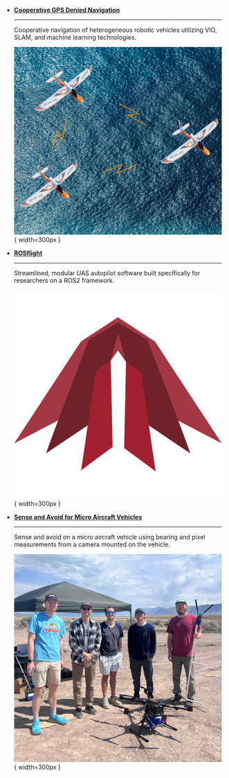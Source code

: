 <!--
EDITING GUIDELINES

This page is organized with Material for MkDocs' grid feature.

To add an entry to this page, we need to do two things:
1. Add a project photo and entry to the current_projects.md page.
2. Copy the template project page and fill it with your project information.

To do the first:
Copy the template below and add it inside the <div> HTML blocks. Add an overview picture to docs/research/projects/assets/{your project name}. This photo should be cropped square and about 600x600 in size, to keep webpage page load times quick. GIMP can do this with it's crop tool and `Image > Scale Image`.

To do the second:
Copy the template.md file in the docs/directory/projects folder, renaming your copy to {project_name}.md. Fill the template with whatever information you'd like to include to show off your project. You can add additional photos to your assets folder and include them there.

Once you've done this follow the instructions in the README.md to build and host the webpage locally (it's much easier than it sounds) and make sure everything looks good with your additions. Also, check out the documentation for Material for MkDocs to learn about what you can do with your page: https://squidfunk.github.io/mkdocs-material/

All projects, past and current, are found in this directory so their URLs don't change when they get moved from current to past.

TEMPLATE
```
-   [**Project Name**](projects/project_name.md)

    ---

    Single sentence summary of project.

    ![Overview image of project](projects/assets/project/picture.png){ width=250px }
```
-->

<div class="grid cards" markdown>

-   [**Cooperative GPS Denied Navigation**](projects/cooperative_gps_denied_nav.md)

    ---

    Cooperative navigation of heterogeneous robotic vehicles utilizing VIO, SLAM, and machine learning technologies.

    ![](projects/assets/cooperative_gps_denied_nav/uavs_over_ocean.png){ width=300px }

-   [**ROSflight**](projects/rosflight.md)

    ---

    Streamlined, modular UAS autopilot software built specifically for researchers on a ROS2 framework.

    ![](projects/assets/rosflight/logo.png){ width=300px }

-   [**Sense and Avoid for Micro Aircraft Vehicles**](projects/sense_and_avoid_for_micro_aircraft_vehicles.md)

    ---

    Sense and avoid on a micro aircraft vehicle using bearing and pixel measurements from a camera mounted on the vehicle.

    ![](projects/assets/sense_and_avoid_for_micro_aircraft_vehicles/saa_group_photo.jpg){ width=300px }

</div>
